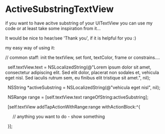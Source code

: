 # ActiveSubstringTextView


if you want to have acitve substring of your UITextView you can use my code or at least take some inspiration from it...

It would be nice to hear/see 'Thank you', if it is helpful for you :)





my easy way of using it:

   // common staff: init the textView, set font, textColor, frame or constrains....

   self.textView.text = NSLocalizedString(@"Lorem ipsum dolor sit amet, consectetur adipiscing elit. Sed elit dolor, placerat non sodales et, vehicula eget nisl. Sed iaculis rutrum sem, eu finibus elit tristique sit amet.", nil);
   
   NSString *activeSubstring = NSLocalizedString(@"vehicula eget nisl", nil);
   
   NSRange range = [self.textView.text rangeOfString:activeSubstring];
   
   [self.textView addTapActionWithRange:range withActionBlock:^{
   
        // anything you want to do - show something
        
    }];
